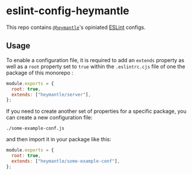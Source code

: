 # eslint-config-heymantle

This repo contains [`@heymantle`]'s opiniated [ESLint] configs.

## Usage

To enable a configuration file, it is required to add an `extends` property as well as a `root` property set to `true` within the `.eslintrc.cjs` file of one the package of this monorepo :

```js
module.exports = {
  root: true,
  extends: ["heymantle/server"],
};
```

If you need to create another set of properties for a specific package, you can create a new configuration file:

```
./some-example-conf.js
```

and then import it in your package like this:

```js
module.exports = {
  root: true,
  extends: ["heymantle/some-example-conf"],
};
```

[`@heymantle`]: https://github.com/aurelienbobenrieth
[ESLint]: https://eslint.org
